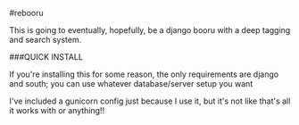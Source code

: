 #rebooru

This is going to eventually, hopefully, be a django booru with a deep tagging and search system.

###QUICK INSTALL

If you're installing this for some reason, the only requirements are django and south; you can use whatever database/server setup you want

I've included a gunicorn config just because I use it, but it's not like that's all it works with or anything!!
